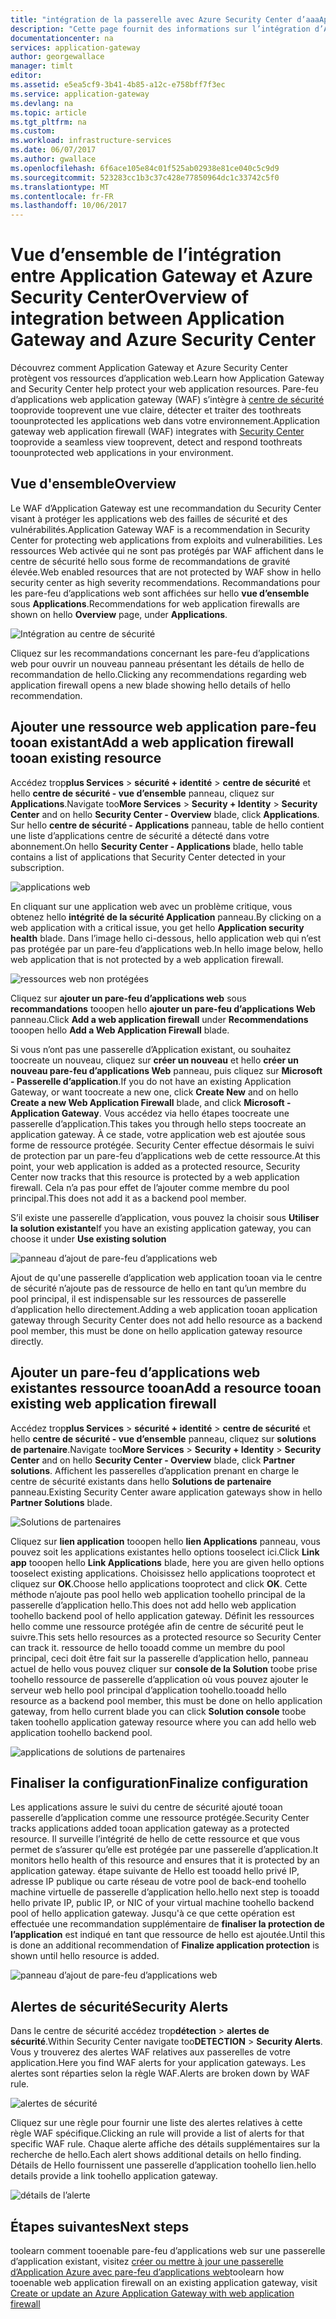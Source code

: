 ```yaml
---
title: "intégration de la passerelle avec Azure Security Center d’aaaApplication | Documents Microsoft"
description: "Cette page fournit des informations sur l’intégration d’Application Gateway à Azure Security Center."
documentationcenter: na
services: application-gateway
author: georgewallace
manager: timlt
editor: 
ms.assetid: e5ea5cf9-3b41-4b85-a12c-e758bff7f3ec
ms.service: application-gateway
ms.devlang: na
ms.topic: article
ms.tgt_pltfrm: na
ms.custom: 
ms.workload: infrastructure-services
ms.date: 06/07/2017
ms.author: gwallace
ms.openlocfilehash: 6f6ace105e84c01f525ab02938e81ce040c5c9d9
ms.sourcegitcommit: 523283cc1b3c37c428e77850964dc1c33742c5f0
ms.translationtype: MT
ms.contentlocale: fr-FR
ms.lasthandoff: 10/06/2017
---
```

# <a name="overview-of-integration-between-application-gateway-and-azure-security-center"></a><span data-ttu-id="3a683-103">Vue d’ensemble de l’intégration entre Application Gateway et Azure Security Center</span><span class="sxs-lookup"><span data-stu-id="3a683-103">Overview of integration between Application Gateway and Azure Security Center</span></span>

<span data-ttu-id="3a683-104">Découvrez comment Application Gateway et Azure Security Center protègent vos ressources d’application web.</span><span class="sxs-lookup"><span data-stu-id="3a683-104">Learn how Application Gateway and Security Center help protect your web application resources.</span></span> <span data-ttu-id="3a683-105">Pare-feu d’applications web application gateway (WAF) s’intègre à [centre de sécurité](../security-center/security-center-intro.md) tooprovide tooprevent une vue claire, détecter et traiter des toothreats toounprotected les applications web dans votre environnement.</span><span class="sxs-lookup"><span data-stu-id="3a683-105">Application gateway web application firewall (WAF) integrates with [Security Center](../security-center/security-center-intro.md) tooprovide a seamless view tooprevent, detect and respond toothreats toounprotected web applications in your environment.</span></span>

## <a name="overview"></a><span data-ttu-id="3a683-106">Vue d'ensemble</span><span class="sxs-lookup"><span data-stu-id="3a683-106">Overview</span></span>

<span data-ttu-id="3a683-107">Le WAF d’Application Gateway est une recommandation du Security Center visant à protéger les applications web des failles de sécurité et des vulnérabilités.</span><span class="sxs-lookup"><span data-stu-id="3a683-107">Application Gateway WAF is a recommendation in Security Center for protecting web applications from exploits and vulnerabilities.</span></span> <span data-ttu-id="3a683-108">Les ressources Web activée qui ne sont pas protégés par WAF affichent dans le centre de sécurité hello sous forme de recommandations de gravité élevée.</span><span class="sxs-lookup"><span data-stu-id="3a683-108">Web enabled resources that are not protected by WAF show in hello security center as high severity recommendations.</span></span> <span data-ttu-id="3a683-109">Recommandations pour les pare-feu d’applications web sont affichées sur hello **vue d’ensemble** sous **Applications**.</span><span class="sxs-lookup"><span data-stu-id="3a683-109">Recommendations for web application firewalls are shown on hello **Overview** page, under **Applications**.</span></span>

![Intégration au centre de sécurité][1]

<span data-ttu-id="3a683-111">Cliquez sur les recommandations concernant les pare-feu d’applications web pour ouvrir un nouveau panneau présentant les détails de hello de recommandation de hello.</span><span class="sxs-lookup"><span data-stu-id="3a683-111">Clicking any recommendations regarding web application firewall opens a new blade showing hello details of hello recommendation.</span></span>

## <a name="add-a-web-application-firewall-tooan-existing-resource"></a><span data-ttu-id="3a683-112">Ajouter une ressource web application pare-feu tooan existant</span><span class="sxs-lookup"><span data-stu-id="3a683-112">Add a web application firewall tooan existing resource</span></span>

<span data-ttu-id="3a683-113">Accédez trop**plus Services** > **sécurité + identité** > **centre de sécurité** et hello **centre de sécurité - vue d’ensemble**  panneau, cliquez sur **Applications**.</span><span class="sxs-lookup"><span data-stu-id="3a683-113">Navigate too**More Services** > **Security + Identity** > **Security Center** and on hello **Security Center - Overview** blade, click **Applications**.</span></span> <span data-ttu-id="3a683-114">Sur hello **centre de sécurité - Applications** panneau, table de hello contient une liste d’applications centre de sécurité a détecté dans votre abonnement.</span><span class="sxs-lookup"><span data-stu-id="3a683-114">On hello **Security Center - Applications** blade, hello table contains a list of applications that Security Center detected in your subscription.</span></span>

![applications web][3]

<span data-ttu-id="3a683-116">En cliquant sur une application web avec un problème critique, vous obtenez hello **intégrité de la sécurité Application** panneau.</span><span class="sxs-lookup"><span data-stu-id="3a683-116">By clicking on a web application with a critical issue, you get hello **Application security health** blade.</span></span> <span data-ttu-id="3a683-117">Dans l’image hello ci-dessous, hello application web qui n’est pas protégée par un pare-feu d’applications web.</span><span class="sxs-lookup"><span data-stu-id="3a683-117">In hello image below, hello web application that is not protected by a web application firewall.</span></span> 

![ressources web non protégées][2]

<span data-ttu-id="3a683-119">Cliquez sur **ajouter un pare-feu d’applications web** sous **recommandations** tooopen hello **ajouter un pare-feu d’applications Web** panneau.</span><span class="sxs-lookup"><span data-stu-id="3a683-119">Click **Add a web application firewall** under **Recommendations** tooopen hello **Add a Web Application Firewall** blade.</span></span>

<span data-ttu-id="3a683-120">Si vous n’ont pas une passerelle d’Application existant, ou souhaitez toocreate un nouveau, cliquez sur **créer un nouveau** et hello **créer un nouveau pare-feu d’applications Web** panneau, puis cliquez sur **Microsoft - Passerelle d’application**.</span><span class="sxs-lookup"><span data-stu-id="3a683-120">If you do not have an existing Application Gateway, or want toocreate a new one, click **Create New** and on hello **Create a new Web Application Firewall** blade, and click **Microsoft - Application Gateway**.</span></span> <span data-ttu-id="3a683-121">Vous accédez via hello étapes toocreate une passerelle d’application.</span><span class="sxs-lookup"><span data-stu-id="3a683-121">This takes you through hello steps toocreate an application gateway.</span></span> <span data-ttu-id="3a683-122">À ce stade, votre application web est ajoutée sous forme de ressource protégée. Security Center effectue désormais le suivi de protection par un pare-feu d’applications web de cette ressource.</span><span class="sxs-lookup"><span data-stu-id="3a683-122">At this point, your web application is added as a protected resource, Security Center now tracks that this resource is protected by a web application firewall.</span></span> <span data-ttu-id="3a683-123">Cela n’a pas pour effet de l’ajouter comme membre du pool principal.</span><span class="sxs-lookup"><span data-stu-id="3a683-123">This does not add it as a backend pool member.</span></span>

<span data-ttu-id="3a683-124">S’il existe une passerelle d’application, vous pouvez la choisir sous **Utiliser la solution existante**</span><span class="sxs-lookup"><span data-stu-id="3a683-124">If you have an existing application gateway, you can choose it under **Use existing solution**</span></span>

![panneau d’ajout de pare-feu d’applications web][4]

<span data-ttu-id="3a683-126">Ajout de qu'une passerelle d’application web application tooan via le centre de sécurité n’ajoute pas de ressource de hello en tant qu’un membre du pool principal, il est indispensable sur les ressources de passerelle d’application hello directement.</span><span class="sxs-lookup"><span data-stu-id="3a683-126">Adding a web application tooan application gateway through Security Center does not add hello resource as a backend pool member, this must be done on hello application gateway resource directly.</span></span>

## <a name="add-a-resource-tooan-existing-web-application-firewall"></a><span data-ttu-id="3a683-127">Ajouter un pare-feu d’applications web existantes ressource tooan</span><span class="sxs-lookup"><span data-stu-id="3a683-127">Add a resource tooan existing web application firewall</span></span>

<span data-ttu-id="3a683-128">Accédez trop**plus Services** > **sécurité + identité** > **centre de sécurité** et hello **centre de sécurité - vue d’ensemble**  panneau, cliquez sur **solutions de partenaire**.</span><span class="sxs-lookup"><span data-stu-id="3a683-128">Navigate too**More Services** > **Security + Identity** > **Security Center** and on hello **Security Center - Overview** blade, click **Partner solutions**.</span></span> <span data-ttu-id="3a683-129">Affichent les passerelles d’application prenant en charge le centre de sécurité existants dans hello **Solutions de partenaire** panneau.</span><span class="sxs-lookup"><span data-stu-id="3a683-129">Existing Security Center aware application gateways show in hello **Partner Solutions** blade.</span></span>

![Solutions de partenaires][7]

<span data-ttu-id="3a683-131">Cliquez sur **lien application** tooopen hello **lien Applications** panneau, vous pouvez soit les applications existantes hello options tooselect ici.</span><span class="sxs-lookup"><span data-stu-id="3a683-131">Click **Link app** tooopen hello **Link Applications** blade, here you are given hello options tooselect existing applications.</span></span> <span data-ttu-id="3a683-132">Choisissez hello applications tooprotect et cliquez sur **OK**.</span><span class="sxs-lookup"><span data-stu-id="3a683-132">Choose hello applications tooprotect and click **OK**.</span></span> <span data-ttu-id="3a683-133">Cette méthode n’ajoute pas pool hello web application toohello principal de la passerelle d’application hello.</span><span class="sxs-lookup"><span data-stu-id="3a683-133">This does not add hello web application toohello backend pool of hello application gateway.</span></span> <span data-ttu-id="3a683-134">Définit les ressources hello comme une ressource protégée afin de centre de sécurité peut le suivre.</span><span class="sxs-lookup"><span data-stu-id="3a683-134">This sets hello resources as a protected resource so Security Center can track it.</span></span> <span data-ttu-id="3a683-135">ressource de hello tooadd comme un membre du pool principal, ceci doit être fait sur la passerelle d’application hello, panneau actuel de hello vous pouvez cliquer sur **console de la Solution** toobe prise toohello ressource de passerelle d’application où vous pouvez ajouter le serveur web hello pool principal d’application toohello.</span><span class="sxs-lookup"><span data-stu-id="3a683-135">tooadd hello resource as a backend pool member, this must be done on hello application gateway, from hello current blade you can click **Solution console** toobe taken toohello application gateway resource where you can add hello web application toohello backend pool.</span></span>

![applications de solutions de partenaires][6]

## <a name="finalize-configuration"></a><span data-ttu-id="3a683-137">Finaliser la configuration</span><span class="sxs-lookup"><span data-stu-id="3a683-137">Finalize configuration</span></span>

<span data-ttu-id="3a683-138">Les applications assure le suivi du centre de sécurité ajouté tooan passerelle d’application comme une ressource protégée.</span><span class="sxs-lookup"><span data-stu-id="3a683-138">Security Center tracks applications added tooan application gateway as a protected resource.</span></span>  <span data-ttu-id="3a683-139">Il surveille l’intégrité de hello de cette ressource et que vous permet de s’assurer qu’elle est protégée par une passerelle d’application.</span><span class="sxs-lookup"><span data-stu-id="3a683-139">It monitors hello health of this resource and ensures that it is protected by an application gateway.</span></span> <span data-ttu-id="3a683-140">étape suivante de Hello est tooadd hello privé IP, adresse IP publique ou carte réseau de votre pool de back-end toohello machine virtuelle de passerelle d’application hello.</span><span class="sxs-lookup"><span data-stu-id="3a683-140">hello next step is tooadd hello private IP, public IP, or NIC of your virtual machine toohello backend pool of hello application gateway.</span></span> <span data-ttu-id="3a683-141">Jusqu'à ce que cette opération est effectuée une recommandation supplémentaire de **finaliser la protection de l’application** est indiqué en tant que ressource de hello est ajoutée.</span><span class="sxs-lookup"><span data-stu-id="3a683-141">Until this is done an additional recommendation of **Finalize application protection** is shown until hello resource is added.</span></span>

![panneau d’ajout de pare-feu d’applications web][5]

## <a name="security-alerts"></a><span data-ttu-id="3a683-143">Alertes de sécurité</span><span class="sxs-lookup"><span data-stu-id="3a683-143">Security Alerts</span></span>

<span data-ttu-id="3a683-144">Dans le centre de sécurité accédez trop**détection** > **alertes de sécurité**.</span><span class="sxs-lookup"><span data-stu-id="3a683-144">Within Security Center navigate too**DETECTION** > **Security Alerts**.</span></span>  <span data-ttu-id="3a683-145">Vous y trouverez des alertes WAF relatives aux passerelles de votre application.</span><span class="sxs-lookup"><span data-stu-id="3a683-145">Here you find WAF alerts for your application gateways.</span></span> <span data-ttu-id="3a683-146">Les alertes sont réparties selon la règle WAF.</span><span class="sxs-lookup"><span data-stu-id="3a683-146">Alerts are broken down by WAF rule.</span></span>

![alertes de sécurité][8]

<span data-ttu-id="3a683-148">Cliquez sur une règle pour fournir une liste des alertes relatives à cette règle WAF spécifique.</span><span class="sxs-lookup"><span data-stu-id="3a683-148">Clicking an rule will provide a list of alerts for that specific WAF rule.</span></span> <span data-ttu-id="3a683-149">Chaque alerte affiche des détails supplémentaires sur la recherche de hello.</span><span class="sxs-lookup"><span data-stu-id="3a683-149">Each alert shows additional details on hello finding.</span></span> <span data-ttu-id="3a683-150">Détails de Hello fournissent une passerelle d’application toohello lien.</span><span class="sxs-lookup"><span data-stu-id="3a683-150">hello details provide a link toohello application gateway.</span></span>
 
![détails de l’alerte][9]

## <a name="next-steps"></a><span data-ttu-id="3a683-152">Étapes suivantes</span><span class="sxs-lookup"><span data-stu-id="3a683-152">Next steps</span></span>

<span data-ttu-id="3a683-153">toolearn comment tooenable pare-feu d’applications web sur une passerelle d’application existant, visitez [créer ou mettre à jour une passerelle d’Application Azure avec pare-feu d’applications web](application-gateway-web-application-firewall-portal.md#add-web-application-firewall-to-an-existing-application-gateway)</span><span class="sxs-lookup"><span data-stu-id="3a683-153">toolearn how tooenable web application firewall on an existing application gateway, visit [Create or update an Azure Application Gateway with web application firewall](application-gateway-web-application-firewall-portal.md#add-web-application-firewall-to-an-existing-application-gateway)</span></span>

[1]: ./media/application-gateway-integration-security-center/figure1.png
[2]: ./media/application-gateway-integration-security-center/figure2.png
[3]: ./media/application-gateway-integration-security-center/figure3.png
[4]: ./media/application-gateway-integration-security-center/figure4.png
[5]: ./media/application-gateway-integration-security-center/figure5.png
[6]: ./media/application-gateway-integration-security-center/figure6.png
[7]: ./media/application-gateway-integration-security-center/figure7.png
[8]: ./media/application-gateway-integration-security-center/securitycenter.png
[9]: ./media/application-gateway-integration-security-center/figure9.png